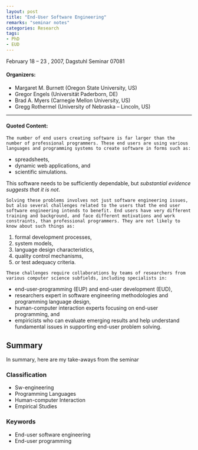 ```yaml
---
layout: post
title: "End-User Software Engineering"	
remarks: "seminar notes"
categories: Research
tags: 
- PhD
- EUD
---
```



February 18 – 23 , 2007, Dagstuhl Seminar 07081


#### Organizers: 
* Margaret M. Burnett (Oregon State University, US)
* Gregor Engels (Universität Paderborn, DE)
* Brad A. Myers (Carnegie Mellon University, US)
* Gregg Rothermel (University of Nebraska – Lincoln, US)

<hr>

#### Quoted Content:
~~~~
The number of end users creating software is far larger than the number of professional programmers. These end users are using various languages and programming systems to create software in forms such as:
~~~~ 
* spreadsheets, 
* dynamic web applications, and 
* scientific simulations. 


This software needs to be sufficiently dependable, but _substantial evidence suggests that it is not_.

~~~~
Solving these problems involves not just software engineering issues, but also several challenges related to the users that the end user software engineering intends to benefit. End users have very different training and background, and face different motivations and work constraints, than professional programmers. They are not likely to know about such things as:
~~~~

 1. formal development processes, 
 1. system models, 
 2. language design characteristics, 
 1. quality control mechanisms, 
 5. or test adequacy criteria.

~~~~
These challenges require collaborations by teams of researchers from various computer science subfields, including specialists in:
~~~~
* end-user-programming (EUP) and end-user development (EUD), 
* researchers expert in software engineering methodologies and programming language design, 
* human-computer interaction experts focusing on end-user programming, and 
* empiricists who can evaluate emerging results and help understand fundamental issues in supporting end-user problem solving.


## Summary
In summary, here are my take-aways from the seminar

### Classification
* Sw-engineering
* Programming Languages
* Human-computer Interaction
* Empirical Studies

### Keywords
* End-user software engineering
* End-user programming



